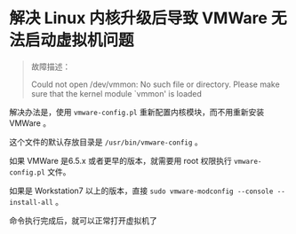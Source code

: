# 解决 Linux 内核升级后导致 VMWare 无法启动虚拟机问题

> 故障描述：
>
> Could not open /dev/vmmon: No such file or directory. Please make sure that the kernel module `vmmon' is loaded

解决办法是，使用 `vmware-config.pl` 重新配置内核模块，而不用重新安装 VMWare 。

这个文件的默认存放目录是 `/usr/bin/vmware-config` 。

如果 VMWare 是6.5.x 或者更早的版本，就需要用 root 权限执行 `vmware-config.pl` 文件。

如果是 Workstation7 以上的版本，直接 `sudo vmware-modconfig --console --install-all` 。

命令执行完成后，就可以正常打开虚拟机了